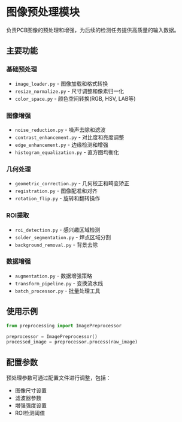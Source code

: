 # 图像预处理模块

负责PCB图像的预处理和增强，为后续的检测任务提供高质量的输入数据。

## 主要功能

### 基础预处理
- `image_loader.py` - 图像加载和格式转换
- `resize_normalize.py` - 尺寸调整和像素归一化
- `color_space.py` - 颜色空间转换(RGB, HSV, LAB等)

### 图像增强
- `noise_reduction.py` - 噪声去除和滤波
- `contrast_enhancement.py` - 对比度和亮度调整
- `edge_enhancement.py` - 边缘检测和增强
- `histogram_equalization.py` - 直方图均衡化

### 几何处理
- `geometric_correction.py` - 几何校正和畸变矫正
- `registration.py` - 图像配准和对齐
- `rotation_flip.py` - 旋转和翻转操作

### ROI提取
- `roi_detection.py` - 感兴趣区域检测
- `solder_segmentation.py` - 焊点区域分割
- `background_removal.py` - 背景去除

### 数据增强
- `augmentation.py` - 数据增强策略
- `transform_pipeline.py` - 变换流水线
- `batch_processor.py` - 批量处理工具

## 使用示例

```python
from preprocessing import ImagePreprocessor

preprocessor = ImagePreprocessor()
processed_image = preprocessor.process(raw_image)
```

## 配置参数

预处理参数可通过配置文件进行调整，包括：
- 图像尺寸设置
- 滤波器参数
- 增强强度设置
- ROI检测阈值
